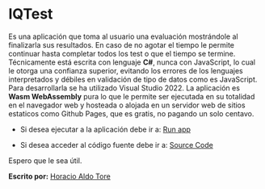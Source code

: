 # IQTest
Es una aplicación que toma al usuario una evaluación mostrándole al finalizarla sus resultados. En caso de no agotar el tiempo le permite continuar hasta completar todos los test o que el tiempo se termine.
Técnicamente está escrita con lenguaje **C#**, nunca con JavaScript, 
lo cual le otorga una confianza superior, evitando los errores de los lenguajes interpretados 
y débiles en validación de tipo de datos como es JavaScript. 
Para desarrollarla se ha utilizado Visual Studio 2022.
La aplicación es **Wasm WebAssembly** pura lo que le permite ser ejecutada en su totalidad 
en el navegador web y hosteada o alojada en un servidor web de sitios estaticos 
como Github Pages, que es gratis, no pagando un solo centavo.

* Si desea ejecutar a la aplicación debe ir a: 
[Run app](https://horacioaldotore.github.io/IQTest/)

*  Si desea acceder al código fuente debe ir a:
[Source Code](https://github.com/HoracioAldoTore/IQTest-SourceCode)

Espero que le sea útil.

**Escrito por:** [Horacio Aldo Tore](https://www.youtube.com/@ProgramaTore)



